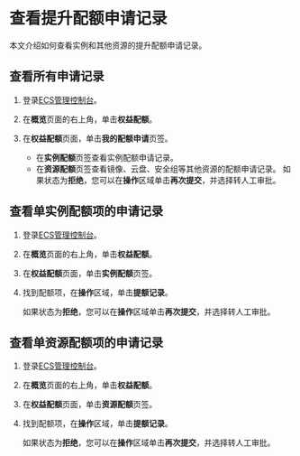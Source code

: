 # 查看提升配额申请记录

本文介绍如何查看实例和其他资源的提升配额申请记录。

## 查看所有申请记录

1.  登录[ECS管理控制台](https://ecs.console.aliyun.com)。

2.  在**概览**页面的右上角，单击**权益配额**。

3.  在**权益配额**页面，单击**我的配额申请**页签。

    -   在**实例配额**页签查看实例配额申请记录。
    -   在**资源配额**页签查看镜像、云盘、安全组等其他资源的配额申请记录。
    如果状态为**拒绝**，您可以在**操作**区域单击**再次提交**，并选择转人工审批。


## 查看单实例配额项的申请记录

1.  登录[ECS管理控制台](https://ecs.console.aliyun.com)。

2.  在**概览**页面的右上角，单击**权益配额**。

3.  在**权益配额**页面，单击**实例配额**页签。

4.  找到配额项，在**操作**区域，单击**提额记录**。

    如果状态为**拒绝**，您可以在**操作**区域单击**再次提交**，并选择转人工审批。


## 查看单资源配额项的申请记录

1.  登录[ECS管理控制台](https://ecs.console.aliyun.com)。

2.  在**概览**页面的右上角，单击**权益配额**。

3.  在**权益配额**页面，单击**资源配额**页签。

4.  找到配额项，在**操作**区域，单击**提额记录**。

    如果状态为**拒绝**，您可以在**操作**区域单击**再次提交**，并选择转人工审批。


